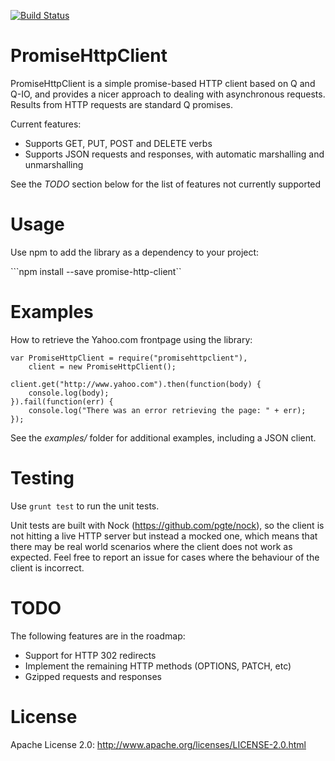 [![Build Status](https://travis-ci.org/oscarrenalias/promise-http-client.png?branch=master)](https://travis-ci.org/oscarrenalias/promise-http-client)

PromiseHttpClient
=================
PromiseHttpClient is a simple promise-based HTTP client based on Q and Q-IO, and provides a nicer approach to dealing
with asynchronous requests. Results from HTTP requests are standard Q promises.

Current features:

- Supports GET, PUT, POST and DELETE verbs
- Supports JSON requests and responses, with automatic marshalling and unmarshalling

See the *TODO* section below for the list of features not currently supported

Usage
=====
Use npm to add the library as a dependency to your project:

```npm install --save promise-http-client``

Examples
========
How to retrieve the Yahoo.com frontpage using the library:

```
var PromiseHttpClient = require("promisehttpclient"),
    client = new PromiseHttpClient();

client.get("http://www.yahoo.com").then(function(body) {
    console.log(body);
}).fail(function(err) {
    console.log("There was an error retrieving the page: " + err);
});
```

See the *examples/* folder for additional examples, including a JSON client.

Testing
=======
Use ```grunt test``` to run the unit tests.

Unit tests are built with Nock (https://github.com/pgte/nock), so the client is not hitting a live HTTP server but instead
a mocked one, which means that there may be real world scenarios where the client does not work as expected. Feel free to report an issue
for cases where the behaviour of the client is incorrect.

TODO
====
The following features are in the roadmap:

- Support for HTTP 302 redirects
- Implement the remaining HTTP methods (OPTIONS, PATCH, etc)
- Gzipped requests and responses

License
=======
Apache License 2.0: http://www.apache.org/licenses/LICENSE-2.0.html
